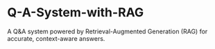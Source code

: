 # Q-A-System-with-RAG
A Q&amp;A system powered by Retrieval-Augmented Generation (RAG) for accurate, context-aware answers.
